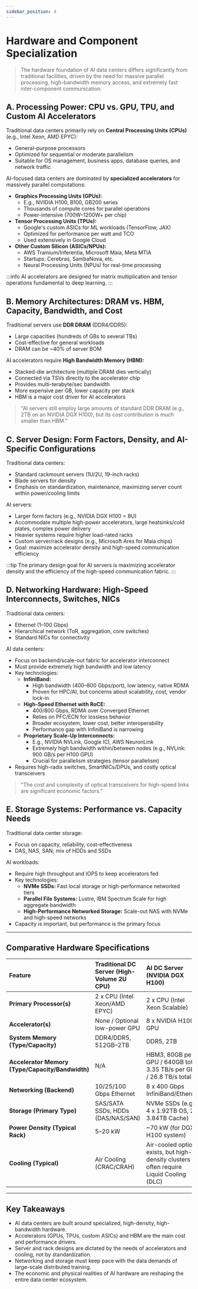 ```yaml
---
sidebar_position: 4
---
```


# Hardware and Component Specialization

> The hardware foundation of AI data centers differs significantly from traditional facilities, driven by the need for massive parallel processing, high-bandwidth memory access, and extremely fast inter-component communication.

## A. Processing Power: CPU vs. GPU, TPU, and Custom AI Accelerators

Traditional data centers primarily rely on **Central Processing Units (CPUs)** (e.g., Intel Xeon, AMD EPYC):
- General-purpose processors
- Optimized for sequential or moderate parallelism
- Suitable for OS management, business apps, database queries, and network traffic

AI-focused data centers are dominated by **specialized accelerators** for massively parallel computations:

* **Graphics Processing Units (GPUs):**
  - E.g., NVIDIA H100, B100, GB200 series
  - Thousands of compute cores for parallel operations
  - Power-intensive (700W–1200W+ per chip)
* **Tensor Processing Units (TPUs):**
  - Google's custom ASICs for ML workloads (TensorFlow, JAX)
  - Optimized for performance per watt and TCO
  - Used extensively in Google Cloud
* **Other Custom Silicon (ASICs/NPUs):**
  - AWS Trainium/Inferentia, Microsoft Maia, Meta MTIA
  - Startups: Cerebras, SambaNova, etc.
  - Neural Processing Units (NPUs) for real-time processing

:::info
AI accelerators are designed for matrix multiplication and tensor operations fundamental to deep learning.
:::

## B. Memory Architectures: DRAM vs. HBM, Capacity, Bandwidth, and Cost

Traditional servers use **DDR DRAM** (DDR4/DDR5):
- Large capacities (hundreds of GBs to several TBs)
- Cost-effective for general workloads
- DRAM can be ~40% of server BOM

AI accelerators require **High Bandwidth Memory (HBM):**
- Stacked-die architecture (multiple DRAM dies vertically)
- Connected via TSVs directly to the accelerator chip
- Provides multi-terabyte/sec bandwidth
- More expensive per GB, lower capacity per stack
- HBM is a major cost driver for AI accelerators

> "AI servers still employ large amounts of standard DDR DRAM (e.g., 2TB on an NVIDIA DGX H100), but its cost contribution is much smaller than HBM."

## C. Server Design: Form Factors, Density, and AI-Specific Configurations

Traditional data centers:
- Standard rackmount servers (1U/2U, 19-inch racks)
- Blade servers for density
- Emphasis on standardization, maintenance, maximizing server count within power/cooling limits

AI servers:
- Larger form factors (e.g., NVIDIA DGX H100 = 8U)
- Accommodate multiple high-power accelerators, large heatsinks/cold plates, complex power delivery
- Heavier systems require higher load-rated racks
- Custom server/rack designs (e.g., Microsoft Ares for Maia chips)
- Goal: maximize accelerator density and high-speed communication efficiency

:::tip
The primary design goal for AI servers is maximizing accelerator density and the efficiency of the high-speed communication fabric.
:::

## D. Networking Hardware: High-Speed Interconnects, Switches, NICs

Traditional data centers:
- Ethernet (1–100 Gbps)
- Hierarchical network (ToR, aggregation, core switches)
- Standard NICs for connectivity

AI data centers:
- Focus on backend/scale-out fabric for accelerator interconnect
- Must provide extremely high bandwidth and low latency
- Key technologies:
  * **InfiniBand:**
    - High bandwidth (400–800 Gbps/port), low latency, native RDMA
    - Proven for HPC/AI, but concerns about scalability, cost, vendor lock-in
  * **High-Speed Ethernet with RoCE:**
    - 400/800 Gbps, RDMA over Converged Ethernet
    - Relies on PFC/ECN for lossless behavior
    - Broader ecosystem, lower cost, better interoperability
    - Performance gap with InfiniBand is narrowing
  * **Proprietary Scale-Up Interconnects:**
    - E.g., NVIDIA NVLink, Google ICI, AWS NeuronLink
    - Extremely high bandwidth within/between nodes (e.g., NVLink: 900 GB/s per H100 GPU)
    - Crucial for parallelism strategies (tensor parallelism)
- Requires high-radix switches, SmartNICs/DPUs, and costly optical transceivers

> "The cost and complexity of optical transceivers for high-speed links are significant economic factors."

## E. Storage Systems: Performance vs. Capacity Needs

Traditional data center storage:
- Focus on capacity, reliability, cost-effectiveness
- DAS, NAS, SAN; mix of HDDs and SSDs

AI workloads:
- Require high throughput and IOPS to keep accelerators fed
- Key technologies:
  * **NVMe SSDs:** Fast local storage or high-performance networked tiers
  * **Parallel File Systems:** Lustre, IBM Spectrum Scale for high aggregate bandwidth
  * **High-Performance Networked Storage:** Scale-out NAS with NVMe and high-speed networks
- Capacity is important, but performance is the primary focus

---

## Comparative Hardware Specifications

| Feature | Traditional DC Server (High-Volume 2U CPU) | AI DC Server (NVIDIA DGX H100) |
| :---- | :---- | :---- |
| **Primary Processor(s)** | 2 x CPU (Intel Xeon/AMD EPYC) | 2 x CPU (Intel Xeon Scalable) |
| **Accelerator(s)** | None / Optional low-power GPU | 8 x NVIDIA H100 GPU |
| **System Memory (Type/Capacity)** | DDR4/DDR5, 512GB–2TB | DDR5, 2TB |
| **Accelerator Memory (Type/Capacity/Bandwidth)** | N/A | HBM3, 80GB per GPU / 640GB total, 3.35 TB/s per GPU / 26.8 TB/s total |
| **Networking (Backend)** | 10/25/100 Gbps Ethernet | 8 x 400 Gbps InfiniBand/Ethernet |
| **Storage (Primary Type)** | SAS/SATA SSDs, HDDs (DAS/NAS/SAN) | NVMe SSDs (e.g., 4 x 1.92TB OS, 2 x 3.84TB Cache) |
| **Power Density (Typical Rack)** | 5–20 kW | ~70 kW (for DGX H100 system) |
| **Cooling (Typical)** | Air Cooling (CRAC/CRAH) | Air-cooled option exists, but high-density clusters often require Liquid Cooling (DLC) |

---

## Key Takeaways

- AI data centers are built around specialized, high-density, high-bandwidth hardware.
- Accelerators (GPUs, TPUs, custom ASICs) and HBM are the main cost and performance drivers.
- Server and rack designs are dictated by the needs of accelerators and cooling, not by standardization.
- Networking and storage must keep pace with the data demands of large-scale distributed training.
- The economic and physical realities of AI hardware are reshaping the entire data center ecosystem.